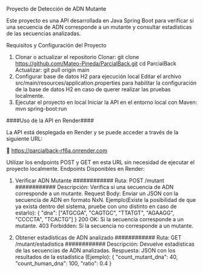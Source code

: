 Proyecto de Detección de ADN Mutante

Este proyecto es una API desarrollada en Java Spring Boot para verificar si una secuencia de ADN corresponde a un mutante y consultar estadísticas de las secuencias analizadas.

Requisitos y Configuración del Proyecto
 1. Clonar o actualizar el repositorio
    Clonar:
    git clone https://github.com/Mateo-Pineda/ParcialBack.git
    cd ParcialBack
    Actualizar:
    git pull origin main
 2. Configurar base de datos H2 para ejecución local
    Editar el archivo src/main/resources/application.properties para habilitar la configuración de la base de datos H2 en caso de querer realizar las pruebas localmente.
 3. Ejecutar el proyecto en local
    Iniciar la API en el entorno local con Maven:
    mvn spring-boot:run
    
####Uso de la API en Render####

La API está desplegada en Render y se puede acceder a través de la siguiente URL:

🔗 https://parcialback-rf6a.onrender.com

Utilizar los endpoints POST y GET en esta URL sin necesidad de ejecutar el proyecto localmente.
Endpoints Disponibles en Render:

1. Verificar ADN Mutante
    ############  Ruta: POST /mutant ############
    Descripción: Verifica si una secuencia de ADN corresponde a un mutante.
    Request Body: Enviar un JSON con la secuencia de ADN en formato NxN. Ejemplo(Existe la posibilidad de que ya exista dentro del sistema, pruebe con uno distinto en caso de estarlo):
   {
  "dna": ["ATGCGA", "CAGTGC", "TTATGT", "AGAAGG", "CCCCTA", "TCACTG"]
  }
200 OK: Si la secuencia corresponde a un mutante.
403 Forbidden: Si la secuencia no corresponde a un mutante.
   
2. Obtener estadísticas de ADN analizado
    ############ Ruta: GET /mutant/estadistica ############
    Descripción: Devuelve estadísticas de las secuencias de ADN analizadas.
    Respuesta: JSON con los resultados de la estadística (Ejemplo):
   {
  "count_mutant_dna": 40,
  "count_human_dna": 100,
  "ratio": 0.4
}
